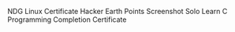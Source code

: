 NDG Linux Certificate
Hacker Earth Points Screenshot
Solo Learn C Programming Completion Certificate
